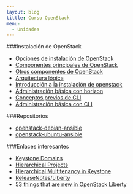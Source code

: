 ```yaml
---
layout: blog
tittle: Curso OpenStack
menu:
  - Unidades
---
```


###Instalación de OpenStack

* [Opciones de instalación de OpenStack](opciones_instalacion)
* [Componentes principales de OpenStack](componentes_core.html)
* [Otros componentes de OpenStack](otros_componentes.html)
* [Arquitectura lógica](arquitectura_logica)
* [Introducción a la instalación de openstack](instalacion_openstack)
* [Administración básica con horizon](admin_basica_horizon)
* [Conceptos previos de CLI](previos_cli)
* [Administración básica con CLI](admin_basica)

###Repositorios

* [openstack-debian-ansible](https://github.com/iesgn/openstack-debian-ansible/tree/kilo)
* [openstack-ubuntu-ansible](https://github.com/iesgn/openstack-ubuntu-ansible/tree/kilo)

###Enlaces interesantes

* [Keystone Domains](https://wiki.openstack.org/wiki/Domains)
* [Hierarchical Projects](https://specs.openstack.org/openstack/keystone-specs/specs/juno/hierarchical_multitenancy.html)
* [Hierarchical Multitenancy in Keystone](http://raildo.me/hierarchical-multitenancy-in-openstack/)
* [ReleaseNotes/Liberty](https://wiki.openstack.org/wiki/ReleaseNotes/Liberty)
* [53 things that are new in OpenStack Liberty](https://www.mirantis.com/blog/53-things-new-openstack-liberty/)